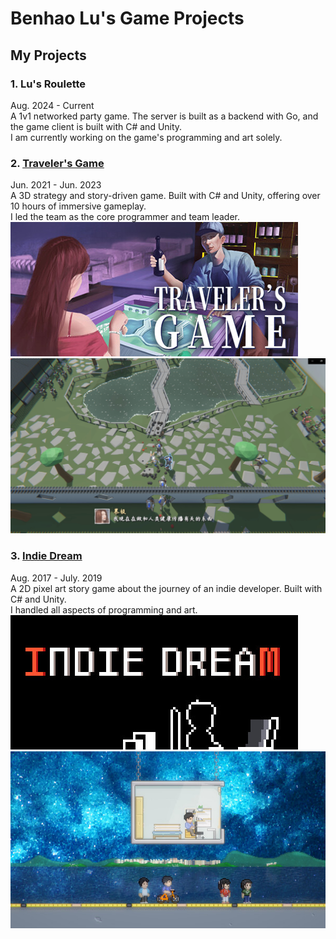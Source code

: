 # Benhao Lu's Game Projects

## My Projects

### 1. Lu's Roulette
Aug. 2024 - Current  
A 1v1 networked party game. The server is built as a backend with Go, and the game client is built with C# and Unity.  
I am currently working on the game's programming and art solely.


### 2. [Traveler's Game](https://store.steampowered.com/app/2058850/)
Jun. 2021 - Jun. 2023  
A 3D strategy and story-driven game. Built with C# and Unity, offering over 10 hours of immersive gameplay.   
I led the team as the core programmer and team leader.  
![Banner](https://github.com/lbh930/Portfolio/blob/main/tg_header.jpg)
![Screenshot](https://github.com/lbh930/Portfolio/blob/main/traveler's%20game%20screenshot.jpg)

### 3. [Indie Dream](https://store.steampowered.com/app/612060/)
Aug. 2017 - July. 2019  
A 2D pixel art story game about the journey of an indie developer. Built with C# and Unity.  
I handled all aspects of programming and art.  
![Banner](https://github.com/lbh930/Portfolio/blob/main/id_header.jpg)
![Screenshot](https://github.com/lbh930/Portfolio/blob/main/id_screenshot.jpg)

